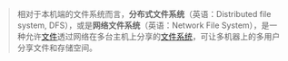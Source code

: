 
> 相对于本机端的文件系统而言，**分布式文件系统**（英语：Distributed file system, DFS），或是**网络文件系统**（英语：Network File System），是一种允许[文件]( https://zh.wikipedia.org/wiki/%E6%AA%94%E6%A1%88 "文件")透过网络在多台主机上分享的[文件系统]( https://zh.wikipedia.org/wiki/%E6%AA%94%E6%A1%88%E7%B3%BB%E7%B5%B1 "文件系统")，可让多机器上的多用户分享文件和存储空间。

